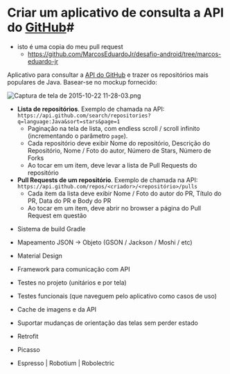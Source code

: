 # Criar um aplicativo de consulta a API do [GitHub](https://github.com)#


* isto é uma copia do meu pull request 
    * https://github.com/MarcosEduardoJr/desafio-android/tree/marcos-eduardo-jr 

Aplicativo para consultar a [API do GitHub](https://developer.github.com/v3/) e trazer os repositórios mais populares de Java. Basear-se no mockup fornecido:

![Captura de tela de 2015-10-22 11-28-03.png](https://bitbucket.org/repo/7ndaaA/images/3102804929-Captura%20de%20tela%20de%202015-10-22%2011-28-03.png)



- __Lista de repositórios__. Exemplo de chamada na API: `https://api.github.com/search/repositories?q=language:Java&sort=stars&page=1`
  * Paginação na tela de lista, com endless scroll / scroll infinito (incrementando o parâmetro `page`).
  * Cada repositório deve exibir Nome do repositório, Descrição do Repositório, Nome / Foto do autor, Número de Stars, Número de Forks
  * Ao tocar em um item, deve levar a lista de Pull Requests do repositório
- __Pull Requests de um repositório__. Exemplo de chamada na API: `https://api.github.com/repos/<criador>/<repositório>/pulls`
  * Cada item da lista deve exibir Nome / Foto do autor do PR, Título do PR, Data do PR e Body do PR
  * Ao tocar em um item, deve abrir no browser a página do Pull Request em questão

* Sistema de build Gradle
* Mapeamento JSON -> Objeto (GSON / Jackson / Moshi / etc)
* Material Design



* Framework para comunicação com API
* Testes no projeto (unitários e por tela)
* Testes funcionais (que naveguem pelo aplicativo como casos de uso)
* Cache de imagens e da API
* Suportar mudanças de orientação das telas sem perder estado



* Retrofit 
* Picasso 
* Espresso | Robotium | Robolectric


